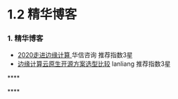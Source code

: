 # 1.2 精华博客

### **1.** 精**华博客**

* [2020走进边缘计算 ](https://mp.weixin.qq.com/s/zEH72ctVlVCIyoX1DCjp9Q)华信咨询 推荐指数3星
* [边缘计算云原生开源方案选型比较](https://mp.weixin.qq.com/s/x6u95k16GWTXnPZ6J9yeoA)  lanliang  推荐指数3星

\*\*\*\*

\*\*\*\*

